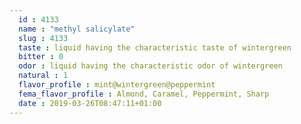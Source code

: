 ```yaml
---
  id : 4133
  name : "methyl salicylate"
  slug : 4133
  taste : liquid having the characteristic taste of wintergreen
  bitter : 0
  odor : liquid having the characteristic odor of wintergreen
  natural : 1
  flavor_profile : mint@wintergreen@peppermint
  fema_flavor_profile : Almond, Caramel, Peppermint, Sharp
  date : 2019-03-26T08:47:11+01:00
---
```



